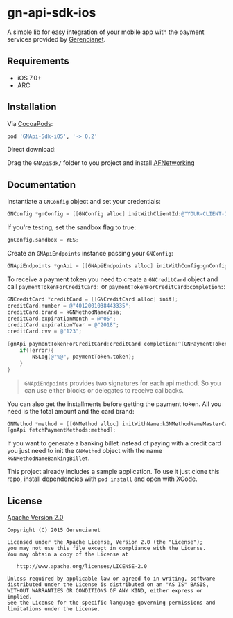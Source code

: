 # gn-api-sdk-ios

A simple lib for easy integration of your mobile app with the payment services 
provided by [Gerencianet](http://gerencianet.com.br).

## Requirements

* iOS 7.0+
* ARC

## Installation

Via [CocoaPods](http://cocoapods.org):
```ruby
pod 'GNApi-Sdk-iOS', '~> 0.2'
```

Direct download:

Drag the `GNApiSdk/` folder to you project and install [AFNetworking](https://github.com/AFNetworking/AFNetworking)


## Documentation

Instantiate a `GNConfig` object and set your credentials:

```objective-c
GNConfig *gnConfig = [[GNConfig alloc] initWithClientId:@"YOUR-CLIENT-ID" clientSecret:@"YOUR-CLIENT-SECRET"];
```

If you're testing, set the sandbox flag to true:

```objective-c
gnConfig.sandbox = YES;
```

Create an `GNApiEndpoints` instance passing your `GNConfig`:
```objective-c
GNApiEndpoints *gnApi = [[GNApiEndpoints alloc] initWithConfig:gnConfig];
``` 

To receive a payment token you need to create a `GNCreditCard` object and call `paymentTokenForCreditCard:` or `paymentTokenForCreditCard:completion:`:

```objective-c
GNCreditCard *creditCard = [[GNCreditCard alloc] init];
creditCard.number = @"4012001038443335";
creditCard.brand = kGNMethodNameVisa;
creditCard.expirationMonth = @"05";
creditCard.expirationYear = @"2018";
creditCard.cvv = @"123";

[gnApi paymentTokenForCreditCard:creditCard completion:^(GNPaymentToken *paymentToken, GNError *error) {
    if(!error){
        NSLog(@"%@", paymentToken.token);
    }
}
```

> `GNApiEndpoints` provides two signatures for each api method.
> So you can use either blocks or delegates to receive callbacks.

You can also get the installments before getting the payment token. 
All you need is the total amount and the card brand:

```objective-c
GNMethod *method = [[GNMethod alloc] initWithName:kGNMethodNameMasterCard total:@(1000)];
[gnApi fetchPaymentMethods:method];
```

If you want to generate a banking billet instead of paying with a credit card you just need to init the `GNMethod` object with the name `kGNMethodNameBankingBillet`.

This project already includes a sample application.
To use it just clone this repo, install dependencies with `pod install` and open with XCode.

## License

[Apache Version 2.0](http://www.apache.org/licenses/LICENSE-2.0.html)

    Copyright (C) 2015 Gerencianet

    Licensed under the Apache License, Version 2.0 (the "License");
    you may not use this file except in compliance with the License.
    You may obtain a copy of the License at

       http://www.apache.org/licenses/LICENSE-2.0

    Unless required by applicable law or agreed to in writing, software
    distributed under the License is distributed on an "AS IS" BASIS,
    WITHOUT WARRANTIES OR CONDITIONS OF ANY KIND, either express or implied.
    See the License for the specific language governing permissions and
    limitations under the License.